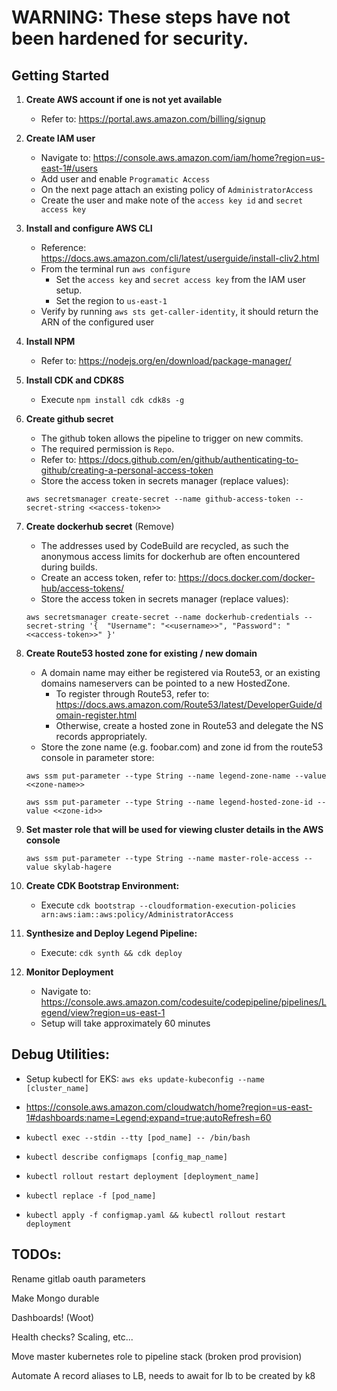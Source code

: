 # WARNING: These steps have not been hardened for security.

## Getting Started

1. **Create AWS account if one is not yet available**
    - Refer to: https://portal.aws.amazon.com/billing/signup
1. **Create IAM user**
    - Navigate to: https://console.aws.amazon.com/iam/home?region=us-east-1#/users
    - Add user and enable `Programatic Access`
    - On the next page attach an existing policy of `AdministratorAccess`
    - Create the user and make note of the `access key id` and `secret access key`
1. **Install and configure AWS CLI**
    - Reference: https://docs.aws.amazon.com/cli/latest/userguide/install-cliv2.html
    - From the terminal run `aws configure`
        - Set the `access key` and `secret access key` from the IAM user setup.  
        - Set the region to `us-east-1`
    - Verify by running `aws sts get-caller-identity`, it should return the ARN of the configured user
1. **Install NPM**
    - Refer to: https://nodejs.org/en/download/package-manager/
1. **Install CDK and CDK8S**
    - Execute `npm install cdk cdk8s -g`
1. **Create github secret**
    - The github token allows the pipeline to trigger on new commits.
    - The required permission is `Repo`.  
    - Refer to: https://docs.github.com/en/github/authenticating-to-github/creating-a-personal-access-token
    - Store the access token in secrets manager (replace values): 
    
    `aws secretsmanager create-secret --name github-access-token --secret-string <<access-token>>`

1. **Create dockerhub secret** (Remove)
    - The addresses used by CodeBuild are recycled, as such the anonymous access limits for dockerhub are often encountered during builds.
    - Create an access token, refer to: https://docs.docker.com/docker-hub/access-tokens/
    - Store the access token in secrets manager (replace values):

    `aws secretsmanager create-secret --name dockerhub-credentials --secret-string '{  "Username": "<<username>>", "Password": "<<access-token>>" }'`

1. **Create Route53 hosted zone for existing / new domain**
    - A domain name may either be registered via Route53, or an existing domains nameservers can be pointed to a new HostedZone.
        - To register through Route53, refer to: https://docs.aws.amazon.com/Route53/latest/DeveloperGuide/domain-register.html
        - Otherwise, create a hosted zone in Route53 and delegate the NS records appropriately.
    - Store the zone name (e.g. foobar.com) and zone id from the route53 console in parameter store:
    
    `aws ssm put-parameter --type String --name legend-zone-name --value <<zone-name>>`
    
    `aws ssm put-parameter --type String --name legend-hosted-zone-id --value <<zone-id>>`

1. **Set master role that will be used for viewing cluster details in the AWS console**

    `aws ssm put-parameter --type String --name master-role-access --value skylab-hagere`

1. **Create CDK Bootstrap Environment:**

    - Execute `cdk bootstrap --cloudformation-execution-policies arn:aws:iam::aws:policy/AdministratorAccess`

1. **Synthesize and Deploy Legend Pipeline:** 

    - Execute: `cdk synth && cdk deploy`

1. **Monitor Deployment**
    - Navigate to: https://console.aws.amazon.com/codesuite/codepipeline/pipelines/Legend/view?region=us-east-1
    - Setup will take approximately 60 minutes

## Debug Utilities:

- Setup kubectl for EKS: `aws eks update-kubeconfig --name [cluster_name]`

- https://console.aws.amazon.com/cloudwatch/home?region=us-east-1#dashboards:name=Legend;expand=true;autoRefresh=60

- `kubectl exec --stdin --tty [pod_name] -- /bin/bash`

- `kubectl describe configmaps [config_map_name]`

- `kubectl rollout restart deployment [deployment_name]`

- `kubectl replace -f [pod_name]`

- `kubectl apply -f configmap.yaml && kubectl rollout restart deployment`

## TODOs:

Rename gitlab oauth parameters

Make Mongo durable

Dashboards! (Woot)

Health checks? Scaling, etc...

Move master kubernetes role to pipeline stack (broken prod provision)

Automate A record aliases to LB, needs to await for lb to be created by k8